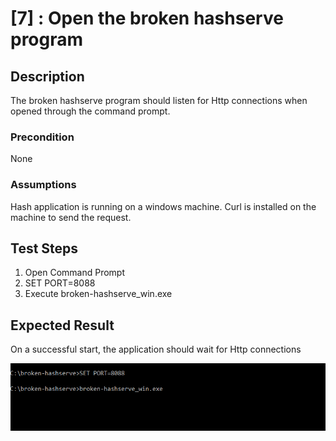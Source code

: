 # [7] : Open the broken hashserve program

## Description

The broken hashserve program should listen for Http connections when opened through the command prompt. 

### Precondition

None

### Assumptions

Hash application is running on a windows machine.
Curl is installed on the machine to send the request.

## Test Steps

1. Open Command Prompt
2. SET PORT=8088
3. Execute broken-hashserve_win.exe
 
## Expected Result

On a successful start, the application should wait for Http connections 

![Post Hash](application-start.PNG)  

